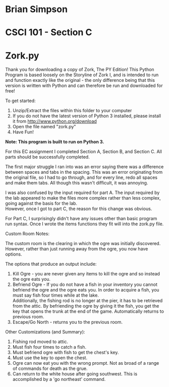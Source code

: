 # Brian Simpson
# CSCI 101 - Section C
# Zork.py

Thank you for downloading a copy of Zork, The PY Edition!
This Python Program is based loosely on the Storyline of Zork I, and is intended to run and function exactly like the original -
the only difference being that this version is written with Python and can therefore be run and downloaded for free!

To get started:
1. Unzip/Extract the files within this folder to your computer
1. If you do not have the latest version of Python 3 installed, please install it from http://www.python.org/download
1. Open the file named "zork.py"
1. Have Fun!

**Note: This program is built to run on Python 3.**

For this EC assignment I completed Section A, Section B, and Section C.  All parts should be successfully completed.

The first major struggle I ran into was an error saying there was a difference between spaces and tabs in the spacing.  This was an error originating from the original file, so I had to go through, and for every line,
redo all spaces and make them tabs.  All though this wasn't difficult, it was annoying.

I was also confused by the input required for part A.  The input required by the lab appeared to make the files more complex rather than less complex, going against the basis for the lab.  
However, once I got to part C, the reason for this change was obvious.

For Part C, I surprisingly didn't have any issues other than basic program run syntax.  Once I wrote the items functions they fit will into the zork.py file.


Custom Room Notes:

The custom room is the clearing in which the ogre was initially discovered.  However, rather than just running away from the ogre, you now have options.

The options that produce an output include:
1. Kill Ogre - you are never given any items to kill the ogre and so instead the ogre eats you.
2. Befriend Ogre - If you do not have a fish in your inventory you cannot befriend the ogre and the ogre eats you.  In order to acquire a fish, you must say fish four times while at the lake.  
Additionally, the fishing rod is no longer at the pier, it has to be retrieved from the attic.
By befriending the ogre by giving it the fish, you get the key that opens the trunk at the end of the game. Automatically returns to previous room.
3. Escape/Go North - returns you to the previous room.


Other Customizations (and Summary):

1. Fishing rod moved to attic.
2. Must fish four times to catch a fish.
3. Must befriend ogre with fish to get the chest's key.
4. Must use the key to open the chest.
5. Ogre can now eat you with the wrong prompt.  Not as broad of a range of commands for death as the grue.
6. Can return to the white house after going southwest.  This is accomplished by a 'go northeast' command.